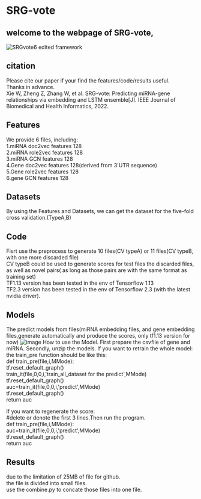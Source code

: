 # SRG-vote
## welcome to the webpage of SRG-vote, 
![SRGvote6 edited framework](https://user-images.githubusercontent.com/33061177/153282930-295cdfd2-03b5-401c-883e-ac72a3f6fa25.png)

## citation
Please cite our paper if your find the features/code/results useful.  
Thanks in advance.  
Xie W, Zheng Z, Zhang W, et al. SRG-vote: Predicting miRNA-gene relationships via embedding and LSTM ensemble[J]. IEEE Journal of Biomedical and Health Informatics, 2022.
##

## Features
We provide 6 files, including:  
1.miRNA doc2vec features 128  
2.miRNA role2vec features 128  
3.miRNA GCN features 128  
4.Gene doc2vec features 128(derived from 3'UTR sequence)  
5.Gene role2vec features 128  
6.gene GCN features 128


## Datasets
By using the Features and Datasets, we can get the dataset for the five-fold cross validation.(TypeA,B)  

## Code
Fisrt use the preprocess to generate 10 files(CV typeA) or 11 files(CV typeB, with one more discarded file)  
CV typeB could be used to generate scores for test files the discarded files, as well as novel pairs( as long as those pairs are with the same format as training set)  
TF1.13 version has been tested in the env of Tensorflow 1.13  
TF2.3 version has been tested in the env of Tensorflow 2.3 (with the latest nvidia driver).  
## Models
The predict models from files(miRNA embedding files, and gene embedding files,generate automatically and produce the scores, only tf1.13 version for now)
![image](https://user-images.githubusercontent.com/33061177/153279013-f56ce762-665b-4114-9c96-dbc1d916519a.png)
How to use the Model.
First prepare the csvfile of gene and miRNA.
Secondly, unzip the models.
If you want to retrain the whole model:  
the train_pre function should be like this:  
def train_pre(file,i,MMode):  
   tf.reset_default_graph()   
   train_it(file,0,0,i,'train_all_dataset for the predict',MMode)
   tf.reset_default_graph()   
   auc=train_it(file,0,0,i,'predict',MMode)  
   tf.reset_default_graph()   
   return auc    
   
 If you want to regenerate the score:  
 #delete or denote the first 3 lines.Then run the program.  
 def train_pre(file,i,MMode):  
   auc=train_it(file,0,0,i,'predict',MMode)  
   tf.reset_default_graph()   
   return auc  
 
## Results
due to the limitation of 25MB of file for github.  
the file is divided into small files.  
use the combine.py to concate those files into one file.  
